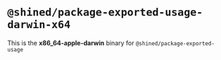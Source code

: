 # `@shined/package-exported-usage-darwin-x64`

This is the **x86_64-apple-darwin** binary for `@shined/package-exported-usage`
